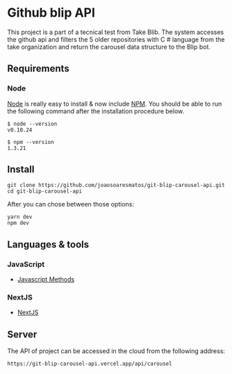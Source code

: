 # Github blip API
This project is a part of a tecnical test from Take Blib. The system accesses the github api and filters the
 5 older repositories with C # language from the take organization and return the carousel data structure to the Blip bot.

## Requirements

### Node

[Node](http://nodejs.org/) is really easy to install & now include [NPM](https://npmjs.org/).
You should be able to run the following command after the installation procedure
below.

    $ node --version
    v0.10.24

    $ npm --version
    1.3.21


## Install

    git clone https://github.com/joaosoaresmatos/git-blip-carousel-api.git
    cd git-blip-carousel-api

After you can chose between those options:

    yarn dev
    npm dev



## Languages & tools

### JavaScript

- [Javascript Methods](https://developer.mozilla.org/pt-BR/docs/Web/JavaScript)

### NextJS

- [NextJS](https://nextjs.org/) 

## Server


The API of project can be accessed in the cloud from the following address:

    https://git-blip-carousel-api.vercel.app/api/carousel